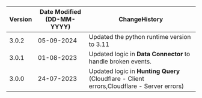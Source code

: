  **Version** | **Date Modified (DD-MM-YYYY)**| **ChangeHistory**                                                                         |
|------------|-------------------------------|-------------------------------------------------------------------------------------------|
| 3.0.2      | 05-09-2024                    | Updated the python runtime version to 3.11                                                |
| 3.0.1      | 01-08-2023                    | Updated logic in **Data Connector** to handle broken events.                              |
| 3.0.0      | 24-07-2023                    | Updated logic in **Hunting Query** (Cloudflare - Client errors,Cloudflare - Server errors)|
